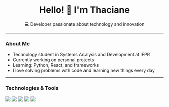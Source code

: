 <h1 align="center">Hello! 👋 I'm Thaciane</h1>
<p align="center">💻 Developer passionate about technology and innovation</p>

---

### About Me

-  Technology student in Systems Analysis and Development at IFPR  
-  Currently working on personal projects  
-  Learning: Python, React, and frameworks  
-  I love solving problems with code and learning new things every day  

---

### Technologies & Tools

<img src="https://skillicons.dev/icons?i=html,css,java,js,ts,php,python,c,cs" />

<img src="https://skillicons.dev/icons?i=angular,react" />

<img src="https://skillicons.dev/icons?i=nodejs,spring,dotnet,django,flask" />

<img src="https://skillicons.dev/icons?i=mysql,sqlite" />

<img src="https://skillicons.dev/icons?i=visualstudio,vscode,github,docker,netlify" />

</p>




